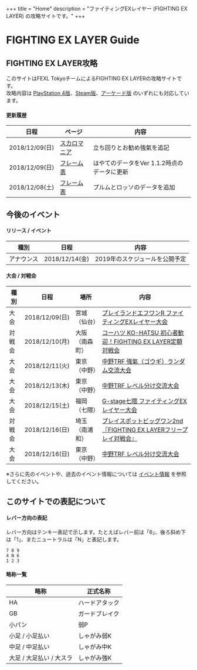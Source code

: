 +++
title = "Home"
description = "ファイティングEXレイヤー (FIGHTING EX LAYER) の攻略サイトです。"
+++

# FIGHTING EX LAYER Guide

## FIGHTING EX LAYER攻略

このサイトはFEXL TokyoチームによるFIGHTING EX LAYERの攻略サイトです。  
攻略内容は [PlayStation 4版](https://www.jp.playstation.com/games/fighting-ex-layer-ps4/)、[Steam版](https://store.steampowered.com/app/871200/FIGHTING_EX_LAYER/)、[アーケード版](https://www.taito.co.jp/nxl/title/0000002360) のいずれにも対応しています。

#### 更新履歴

|日程|ページ|内容|
|----|------|----
|2018/12/09(日)|[スカロマニア](/characters/skullo/)|立ち回りとお勧め強氣を追記|
|2018/12/09(日)|[フレーム表](/frame/)|はやてのデータをVer 1.1.2時点のデータに更新|
|2018/12/08(土)|[フレーム表](/frame/)|プルムとロッソのデータを追加|

## 今後のイベント

#### リリース / イベント

|種別|日程|内容|
|----|----|----|
|アナウンス|2018/12/14(金)|2019年のスケジュールを公開予定|

#### 大会 / 対戦会

|種別|日程|場所|内容|
|----|----|----|----|
|大会|2018/12/09(日)|宮城（仙台）|[プレイランドエフワンR ファイティングEXレイヤー大会](https://twitter.com/PLAYLANDF1R/status/1070610099398295552)|
|対戦会|2018/12/10(月)|大阪（南森町）|[コーハツ KO-HATSU 初心者歓迎！FIGHTING EX LAYER定額対戦会](http://www.ko-hatsu.com/event.htm#fexl)|
|大会|2018/12/11(火)|東京（中野）|[中野TRF 強氣（ゴウギ）ランダム交流大会](http://trftrf.com/event.html#Tues)|
|大会|2018/12/13(木)|東京（中野）|[中野TRF レベル分け交流大会](http://trftrf.com/event.html#Thurs)|
|大会|2018/12/15(土)|福岡（七隈）|[G-stage七隈 ファイティングEXレイヤー大会](https://twitter.com/Gstage_Nanakuma/status/1065526587485868032)|
|対戦会|2018/12/16(日)|埼玉（南浦和）|[プレイスポットビッグワン2nd『FIGHTING EX LAYERフリープレイ対戦会』](https://twitter.com/public_bigone/status/1066253301459509248)|
|大会|2018/12/16(日)|東京（中野）|[中野TRF レベル分け交流大会](http://trftrf.com/event.html#Sun)|

※さらに先のイベントや、過去のイベント情報については [イベント情報](/events/) を参照してください。

## このサイトでの表記について

#### レバー方向の表記

レバー方向はテンキー表記で示します。たとえばレバー前は「6」、後ろ斜め下は「1」、またニュートラルは「N」と表記します。
```
7 8 9
4 N 6
1 2 3
```

#### 略称一覧

|略称|正式名称|
|----|----|
|HA|ハードアタック|
|GB|ガードブレイク|
|小パン|弱P|
|小足 / 小足払い|しゃがみ弱K|
|中足 / 中足払い|しゃがみ中K|
|大足 / 大足払い / 大スラ|しゃがみ強K|
